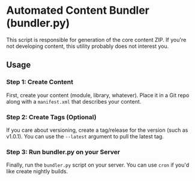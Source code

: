 Automated Content Bundler (bundler.py)
======================================
This script is responsible for generation of the core content ZIP. If you're not developing content, this utility probably does not interest you.

Usage
-----
### Step 1: Create Content
First, create your content (module, library, whatever). Place it in a Git repo along with a `manifest.xml` that describes your content.

### Step 2: Create Tags (Optional)
If you care about versioning, create a tag/release for the version (such as v1.0.1). You can use the `--latest` argument to pull the latest tag.

### Step 3: Run bundler.py on your Server
Finally, run the `bundler.py` script on your server. You can use `cron` if you'd like create nightly builds.
